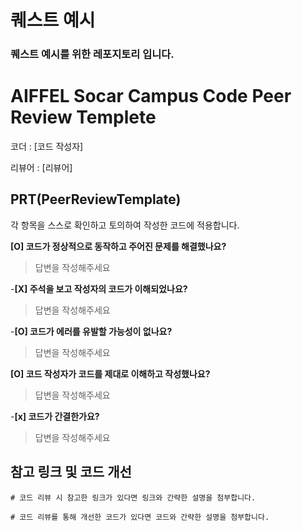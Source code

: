 # 퀘스트 예시

### 퀘스트 예시를 위한 레포지토리 입니다.


# AIFFEL Socar Campus Code Peer Review Templete

코더 : [코드 작성자]

리뷰어 : [리뷰어]

## PRT(PeerReviewTemplate)

각 항목을 스스로 확인하고 토의하여 작성한 코드에 적용합니다.

**[O] 코드가 정상적으로 동작하고 주어진 문제를 해결했나요?**

>  답변을 작성해주세요
> 

-**[X] 주석을 보고 작성자의 코드가 이해되었나요?**

>  답변을 작성해주세요
> 

-**[O] 코드가 에러를 유발할 가능성이 없나요?**

>  답변을 작성해주세요
> 

**[O] 코드 작성자가 코드를 제대로 이해하고 작성했나요?**

>  답변을 작성해주세요
> 

-**[x] 코드가 간결한가요?**

>  답변을 작성해주세요
> 

## 참고 링크 및 코드 개선

```
# 코드 리뷰 시 참고한 링크가 있다면 링크와 간략한 설명을 첨부합니다.

# 코드 리뷰를 통해 개선한 코드가 있다면 코드와 간략한 설명을 첨부합니다.
```

